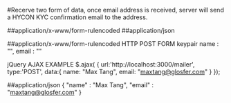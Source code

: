 #Recerve two form of data, once email address is received, server will send a HYCON KYC confirmation email to the address.

##application/x-www/form-rulencoded
##application/json

##application/x-www/form-rulencoded
HTTP POST FORM 
keypair
    name : "",
    email : ""

jQuery AJAX EXAMPLE
$.ajax(
{
    url:'http://localhost:3000/mailer',
    type:'POST',
    data:{
            name: "Max Tang",
            email: "maxtang@glosfer.com" 
        }
});

##application/json
{
	"name" : "Max Tang",
	"email" : "maxtang@glosfer.com"
}




